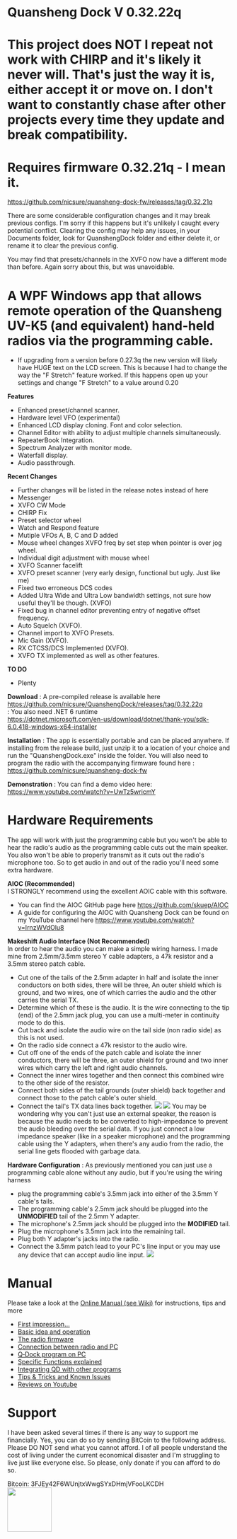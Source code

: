 # **Quansheng Dock** V 0.32.22q
# This project does **NOT** I repeat not work with CHIRP and it's likely it never will. That's just the way it is, either accept it or move on. I don't want to constantly chase after other projects every time they update and break compatibility.
# Requires firmware 0.32.21q - I mean it.
https://github.com/nicsure/quansheng-dock-fw/releases/tag/0.32.21q

  There are some considerable configuration changes and it may break previous configs. I'm sorry if this happens but it's unlikely I caught every potential conflict. Clearing the config may help any issues, in your Documents folder, look for QuanshengDock folder and either delete it, or rename it to clear the previous config.  
  
  You may find that presets/channels in the XVFO now have a different mode than before. Again sorry about this, but was unavoidable.




  
# A WPF Windows app that allows remote operation of the Quansheng UV-K5 (and equivalent) hand-held radios via the programming cable.
- If upgrading from a version before 0.27.3q the new version will likely have HUGE text on the LCD screen. This is because I had to change the way the "F Stretch" feature worked. If this happens open up your settings and change "F Stretch" to a value around 0.20

**Features**
- Enhanced preset/channel scanner.
- Hardware level VFO (experimental)
- Enhanced LCD display cloning. Font and color selection.
- Channel Editor with ability to adjust multiple channels simultaneously.
- RepeaterBook Integration.
- Spectrum Analyzer with monitor mode.
- Waterfall display.
- Audio passthrough.

**Recent Changes**
- Further changes will be listed in the release notes instead of here
- Messenger
- XVFO CW Mode
- CHIRP Fix
- Preset selector wheel
- Watch and Respond feature
- Mutiple VFOs A, B, C and D added
- Mouse wheel changes XVFO freq by set step when pointer is over jog wheel.
- Individual digit adjustment with mouse wheel
- XVFO Scanner facelift
- XVFO preset scanner (very early design, functional but ugly. Just like me)
- Fixed two erroneous DCS codes
- Added Ultra Wide and Ultra Low bandwidth settings, not sure how useful they'll be though. (XVFO)
- Fixed bug in channel editor preventing entry of negative offset frequency.
- Auto Squelch (XVFO).
- Channel import to XVFO Presets.
- Mic Gain (XVFO).
- RX CTCSS/DCS Implemented (XVFO).
- XVFO TX implemented as well as other features.

**TO DO**
- Plenty

**Download**
: A pre-compiled release is available here
https://github.com/nicsure/QuanshengDock/releases/tag/0.32.22q  
: You also need .NET 6 runtime  
https://dotnet.microsoft.com/en-us/download/dotnet/thank-you/sdk-6.0.418-windows-x64-installer


**Installation**
: The app is essentially portable and can be placed anywhere. If installing from the release build, just unzip it to a location of your choice and run the "QuanshengDock.exe" inside the folder.
You will also need to program the radio with the accompanying firmware found here : https://github.com/nicsure/quansheng-dock-fw


**Demonstration**
: You can find a demo video here: https://www.youtube.com/watch?v=UwTz5wricmY

# Hardware Requirements
The app will work with just the programming cable but you won't be able to hear the radio's audio as the programming cable cuts out the main speaker. You also won't be able to properly transmit as it cuts out the radio's microphone too. So to get audio in and out of the radio you'll need some extra hardware.  

**AIOC (Recommended)**  
I STRONGLY recommend using the excellent AOIC cable with this software.
- You can find the AIOC GitHub page here https://github.com/skuep/AIOC  
- A guide for configuring the AIOC with Quansheng Dock can be found on my YouTube channel here https://www.youtube.com/watch?v=IrnzWVdOlu8

**Makeshift Audio Interface (Not Recommended)**  
In order to hear the audio you can make a simple wiring harness. I made mine from 2.5mm/3.5mm stereo Y cable adapters, a 47k resistor and a 3.5mm stereo patch cable.
- Cut one of the tails of the 2.5mm adapter in half and isolate the inner conductors on both sides, there will be three, An outer shield which is ground, and two wires, one of which carries the audio and the other carries the serial TX.
- Determine which of these is the audio. It is the wire connecting to the tip (end) of the 2.5mm jack plug, you can use a multi-meter in continuity mode to do this.
- Cut back and isolate the audio wire on the tail side (non radio side) as this is not used.
- On the radio side connect a 47k resistor to the audio wire.
- Cut off one of the ends of the patch cable and isolate the inner conductors, there will be three, an outer shield for ground and two inner wires which carry the left and right audio channels.
- Connect the inner wires together and then connect this combined wire to the other side of the resistor.
- Connect both sides of the tail grounds (outer shield) back together and connect those to the patch cable's outer shield.
- Connect the tail's TX data lines back together.
![](./WiringMod2.png)
![](./WiringSchematic.png)
You may be wondering why you can't just use an external speaker, the reason is because the audio needs to be converted to high-impedance to prevent the audio bleeding over the serial data. If you just connect a low impedance speaker (like in a speaker microphone) and the programming cable using the Y adapters, when there's any audio from the radio, the serial line gets flooded with garbage data.


**Hardware Configuration**
: As previously mentioned you can just use a programming cable alone without any audio, but if you're using the wiring harness
- plug the programming cable's 3.5mm jack into either of the 3.5mm Y cable's tails.
- The programming cable's 2.5mm jack should be plugged into the **UNMODIFIED** tail of the 2.5mm Y adapter.
- The microphone's 2.5mm jack should be plugged into the **MODIFIED** tail.
- Plug the microphone's 3.5mm jack into the remaining tail.
- Plug both Y adapter's jacks into the radio.
- Connect the 3.5mm patch lead to your PC's line input or you may use any device that can accept audio line input.
![](./WiringOverview2.png)  

 
# **Manual**
Please take a look at the [Online Manual (see Wiki)](https://github.com/nicsure/QuanshengDock/wiki) for instructions, tips and more
* [First impression...](https://github.com/nicsure/QuanshengDock/wiki)
* [Basic idea and operation](https://github.com/nicsure/QuanshengDock/wiki/10-%E2%80%90-Basic-idea-and-operation)
* [The radio firmware](https://github.com/nicsure/QuanshengDock/wiki/20-%E2%80%90-The-radio-firmware)
* [Connection between radio and PC](https://github.com/nicsure/QuanshengDock/wiki/30-%E2%80%90-Connection-between-radio-and-PC)
* [Q‐Dock program on PC](https://github.com/nicsure/QuanshengDock/wiki/40-%E2%80%90-Q%E2%80%90Dock-program-on-PC)
* [Specific Functions explained](https://github.com/nicsure/QuanshengDock/wiki/50-%E2%80%90-Specific-Functions-explained)
* [Integrating QD with other programs](https://github.com/nicsure/QuanshengDock/wiki/60-%E2%80%90-Integrating-QD-with-other-programs)
* [Tips & Tricks and Known Issues](https://github.com/nicsure/QuanshengDock/wiki/70-%E2%80%90-Tips-&-Tricks-and-Known-Issues)
* [Reviews on Youtube](https://github.com/nicsure/QuanshengDock/wiki/80-%E2%80%90-Reviews-on-Youtube)


# **Support**  
I have been asked several times if there is any way to support me financially. Yes, you can do so by sending BitCoin to the following address.  
Please DO NOT send what you cannot afford. I of all people understand the cost of living under the current economical disaster and I'm struggling to live just like everyone else. So please, only donate if you can afford to do so.  
  
Bitcoin: 3FJEy42F6WUnjtxWwgSYxDHmjVFooLKCDH  
<img src='./btc qr.png' width='100' />
